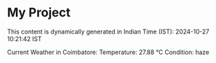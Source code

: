 # My Project

This content is dynamically generated in Indian Time (IST): 2024-10-27 10:21:42 IST


Current Weather in Coimbatore:
Temperature: 27.88 °C
Condition: haze
